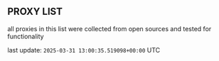 ## PROXY LIST

all proxies in this list were collected from open sources and tested for functionality

last update: `2025-03-31 13:00:35.519098+00:00` UTC